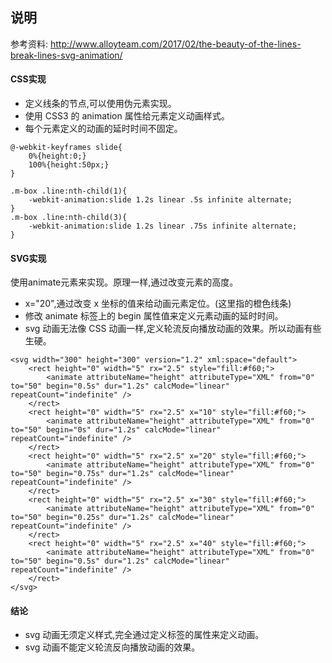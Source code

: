 ## 说明








参考资料: http://www.alloyteam.com/2017/02/the-beauty-of-the-lines-break-lines-svg-animation/







#### CSS实现

- 定义线条的节点,可以使用伪元素实现。
- 使用 CSS3 的 animation 属性给元素定义动画样式。
- 每个元素定义的动画的延时时间不固定。

```
@-webkit-keyframes slide{
    0%{height:0;}
    100%{height:50px;}
}
```

```
.m-box .line:nth-child(1){
    -webkit-animation:slide 1.2s linear .5s infinite alternate;
}
.m-box .line:nth-child(3){
    -webkit-animation:slide 1.2s linear .75s infinite alternate;
}
```


#### SVG实现

使用animate元素来实现。原理一样,通过改变元素的高度。

- x="20",通过改变 x 坐标的值来给动画元素定位。(这里指的橙色线条)
- 修改 animate 标签上的 begin 属性值来定义元素动画的延时时间。
- svg 动画无法像 CSS 动画一样,定义轮流反向播放动画的效果。所以动画有些生硬。


```
<svg width="300" height="300" version="1.2" xml:space="default">
    <rect height="0" width="5" rx="2.5" style="fill:#f60;">
        <animate attributeName="height" attributeType="XML" from="0" to="50" begin="0.5s" dur="1.2s" calcMode="linear" repeatCount="indefinite" />
    </rect>
    <rect height="0" width="5" rx="2.5" x="10" style="fill:#f60;">
        <animate attributeName="height" attributeType="XML" from="0" to="50" begin="0s" dur="1.2s" calcMode="linear" repeatCount="indefinite" />
    </rect>
    <rect height="0" width="5" rx="2.5" x="20" style="fill:#f60;">
        <animate attributeName="height" attributeType="XML" from="0" to="50" begin="0.75s" dur="1.2s" calcMode="linear" repeatCount="indefinite" />
    </rect>
    <rect height="0" width="5" rx="2.5" x="30" style="fill:#f60;">
        <animate attributeName="height" attributeType="XML" from="0" to="50" begin="0.25s" dur="1.2s" calcMode="linear" repeatCount="indefinite" />
    </rect>
    <rect height="0" width="5" rx="2.5" x="40" style="fill:#f60;">
        <animate attributeName="height" attributeType="XML" from="0" to="50" begin="0.5s" dur="1.2s" calcMode="linear" repeatCount="indefinite" />
    </rect>
</svg>
```


#### 结论

- svg 动画无须定义样式,完全通过定义标签的属性来定义动画。
- svg 动画不能定义轮流反向播放动画的效果。